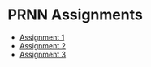 # PRNN Assignments

- [Assignment 1](./Assignment1)
- [Assignment 2](./Assignment2)
- [Assignment 3](./Assignment3)